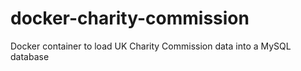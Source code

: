 # docker-charity-commission
Docker container to load UK Charity Commission data into a MySQL database
